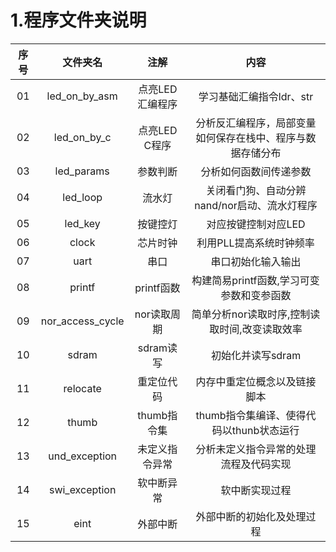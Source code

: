 # 1.程序文件夹说明

| 序号 | 文件夹名 | 注解 | 内容 | 
| :---: | :---: | :---: | :---: |
| 01 | led_on_by_asm | 点亮LED汇编程序 | 学习基础汇编指令ldr、str | 
| 02 | led_on_by_c | 点亮LED C程序| 分析反汇编程序，局部变量如何保存在栈中、程序与数据存储分布 |
| 03 | led_params | 参数判断 | 分析如何函数间传递参数 | 
| 04 | led_loop | 流水灯 | 关闭看门狗、自动分辨nand/nor启动、流水灯程序 | 
| 05 | led_key | 按键控灯 | 对应按键控制对应LED | 
| 06 | clock | 芯片时钟 | 利用PLL提高系统时钟频率 |
| 07 | uart | 串口 | 串口初始化输入输出 | 
| 08 | printf | printf函数 | 构建简易printf函数,学习可变参数和变参函数 | 
| 09 | nor_access_cycle | nor读取周期 | 简单分析nor读取时序,控制读取时间,改变读取效率 |
| 10 | sdram | sdram读写 | 初始化并读写sdram | 
| 11 | relocate | 重定位代码 | 内存中重定位概念以及链接脚本 | 
| 12 | thumb | thumb指令集 | thumb指令集编译、使得代码以thunb状态运行 | 
| 13 | und_exception | 未定义指令异常 | 分析未定义指令异常的处理流程及代码实现 | 
| 14 | swi_exception | 软中断异常 | 软中断实现过程 | 
| 15 | eint | 外部中断 | 外部中断的初始化及处理过程 | 
